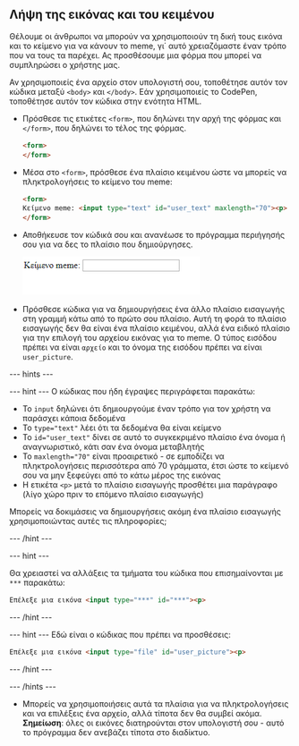 ## Λήψη της εικόνας και του κειμένου

Θέλουμε οι άνθρωποι να μπορούν να χρησιμοποιούν τη δική τους εικόνα και το κείμενο για να κάνουν το meme, γι΄ αυτό χρειαζόμαστε έναν τρόπο που να τους τα παρέχει. Ας προσθέσουμε μια φόρμα που μπορεί να συμπληρώσει ο χρήστης μας.

Αν χρησιμοποιείς ένα αρχείο στον υπολογιστή σου, τοποθέτησε αυτόν τον κώδικα μεταξύ `<body>` και `</body>`. Εάν χρησιμοποιείς το CodePen, τοποθέτησε αυτόν τον κώδικα στην ενότητα HTML.

- Πρόσθεσε τις ετικέτες `<form>`, που δηλώνει την αρχή της φόρμας και `</form>`, που δηλώνει το τέλος της φόρμας.

    ```html
    <form>
    </form>
    ```

- Μέσα στο `<form>`, πρόσθεσε ένα πλαίσιο κειμένου ώστε να μπορείς να πληκτρολογήσεις το κείμενο του meme:

  ```html
  <form>
  Κείμενο meme: <input type="text" id="user_text" maxlength="70"><p>
  </form>
  ```

- Αποθήκευσε τον κώδικά σου και ανανέωσε το πρόγραμμα περιήγησής σου για να δες το πλαίσιο που δημιούργησες.

    ![Πρώτο κουτί](images/first-box.png)

- Πρόσθεσε κώδικα για να δημιουργήσεις ένα άλλο πλαίσιο εισαγωγής στη γραμμή κάτω από το πρώτο σου πλαίσιο. Αυτή τη φορά το πλαίσιο εισαγωγής δεν θα είναι ένα πλαίσιο κειμένου, αλλά ένα ειδικό πλαίσιο για την επιλογή του αρχείου εικόνας για το meme. Ο τύπος εισόδου πρέπει να είναι `αρχείο` και το όνομα της εισόδου πρέπει να είναι `user_picture`.

--- hints ---


--- hint --- Ο κώδικας που ήδη έγραψες περιγράφεται παρακάτω:

  * Το `input` δηλώνει ότι δημιουργούμε έναν τρόπο για τον χρήστη να παράσχει κάποια δεδομένα
  * Το `type="text"` λέει ότι τα δεδομένα θα είναι κείμενο
  * Το `id="user_text"` δίνει σε αυτό το συγκεκριμένο πλαίσιο ένα όνομα ή αναγνωριστικό, κάτι σαν ένα όνομα μεταβλητής
  * Το `maxlength="70"` είναι προαιρετικό - σε εμποδίζει να πληκτρολογήσεις περισσότερα από 70 γράμματα, έτσι ώστε το κείμενό σου να μην ξεφεύγει από το κάτω μέρος της εικόνας
  * Η ετικέτα `<p>` μετά το πλαίσιο εισαγωγής προσθέτει μια παράγραφο (λίγο χώρο πριν το επόμενο πλαίσιο εισαγωγής)

Μπορείς να δοκιμάσεις να δημιουργήσεις ακόμη ένα πλαίσιο εισαγωγής χρησιμοποιώντας αυτές τις πληροφορίες;

--- /hint ---

--- hint ---

Θα χρειαστεί να αλλάξεις τα τμήματα του κώδικα που επισημαίνονται με `***` παρακάτω:

```html
Επέλεξε μια εικόνα <input type="***" id="***"><p>
```

--- /hint ---

--- hint --- Εδώ είναι ο κώδικας που πρέπει να προσθέσεις:

```html
Επέλεξε μια εικόνα <input type="file" id="user_picture"><p>
```
--- /hint ---

--- /hints ---

- Μπορείς να χρησιμοποιήσεις αυτά τα πλαίσια για να πληκτρολογήσεις και να επιλέξεις ένα αρχείο, αλλά τίποτα δεν θα συμβεί ακόμα. **Σημείωση**: όλες οι εικόνες διατηρούνται στον υπολογιστή σου - αυτό το πρόγραμμα δεν ανεβάζει τίποτα στο διαδίκτυο.
